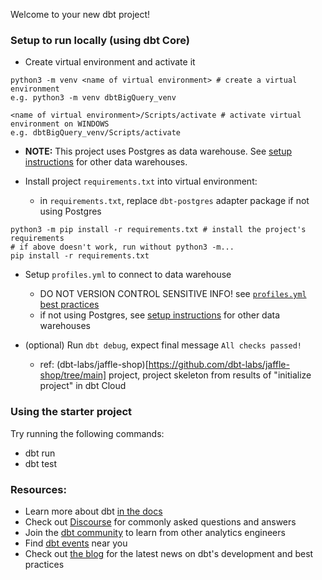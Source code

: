 Welcome to your new dbt project!

### Setup to run locally (using dbt Core)
- Create virtual environment and activate it
```
python3 -m venv <name of virtual environment> # create a virtual environment
e.g. python3 -m venv dbtBigQuery_venv

<name of virtual environment>/Scripts/activate # activate virtual environment on WINDOWS
e.g. dbtBigQuery_venv/Scripts/activate
```

- **NOTE:** This project uses Postgres as data warehouse. See [setup instructions](https://docs.getdbt.com/docs/core/connect-data-platform/postgres-setup) for other data warehouses.

- Install project `requirements.txt` into virtual environment:
    - in `requirements.txt`, replace `dbt-postgres` adapter package if not using Postgres
```
python3 -m pip install -r requirements.txt # install the project's requirements
# if above doesn't work, run without python3 -m...
pip install -r requirements.txt
```

- Setup `profiles.yml` to connect to data warehouse
    - DO NOT VERSION CONTROL SENSITIVE INFO! see [`profiles.yml` best practices](https://docs.getdbt.com/docs/core/connect-data-platform/connection-profiles)
    - if not using Postgres, see [setup instructions](https://docs.getdbt.com/docs/core/connect-data-platform/postgres-setup) for other data warehouses

- (optional) Run `dbt debug`, expect final message `All checks passed!` 
    - ref: (dbt-labs/jaffle-shop)[https://github.com/dbt-labs/jaffle-shop/tree/main] project, project skeleton from results of "initialize project" in dbt Cloud

### Using the starter project

Try running the following commands:
- dbt run
- dbt test


### Resources:
- Learn more about dbt [in the docs](https://docs.getdbt.com/docs/introduction)
- Check out [Discourse](https://discourse.getdbt.com/) for commonly asked questions and answers
- Join the [dbt community](https://getdbt.com/community) to learn from other analytics engineers
- Find [dbt events](https://events.getdbt.com) near you
- Check out [the blog](https://blog.getdbt.com/) for the latest news on dbt's development and best practices
